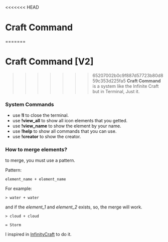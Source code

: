 <<<<<<< HEAD
# Craft Command
=======
# Craft Command [V2]
>>>>>>> 65207002b0c9f887d57723b80d859c353d225fa5
**Craft Command** is a system like the Infinite Craft but in Terminal, Just it.



### System Commands


- use **!l** to close the terminal.
- use **!view_all** to show all icon elements that you getted.
- use **!view_name** to show the element by your name.
- use **!help** to show all commands that you can use.
- use **!creator** to show the creator.

### How to merge elements?
to merge, you must use a pattern.

Pattern: 
```
element_name + element_name
```

For example:

```
> water + water
```

and if the *element_1* and *element_2* exists, so, the merge will work.

```
> cloud + cloud

= Storm
```


I inspired in [InfinityCraft](https://neal.fun/infinite-craft/) to do it.